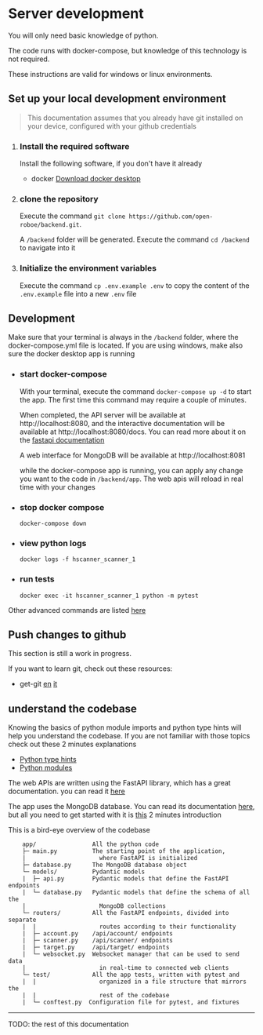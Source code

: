 # Server development

You will only need basic knowledge of python.

The code runs with docker-compose, but knowledge of this technology is not required.

These instructions are valid for windows or linux environments.

## Set up your local development environment

> This documentation assumes that you already have git installed on your device,
> configured with your github credentials

1) ### Install the required software

   Install the following software, if you don't have it already

   - docker [Download docker desktop](https://docs.docker.com/get-docker/)

2) ### clone the repository

   Execute the command `git clone https://github.com/open-roboe/backend.git`.

   A `/backend` folder will be generated. 
   Execute the command `cd /backend` to navigate into it
   

3) ### Initialize the environment variables

   Execute the command `cp .env.example .env` to copy the content of the `.env.example` file into a new `.env` file


## Development

Make sure that your terminal is always in the `/backend` folder, where the
docker-compose.yml file is located.
If you are using windows, make also sure the docker desktop app is running

- ### start docker-compose

  With your terminal, execute the command `docker-compose up -d` to start the app.
  The first time this command may require a couple of minutes.

  When completed, the API server will be available at http://localhost:8080, and
  the interactive documentation will be available at http://localhost:8080/docs.
  You can read more about it on the [fastapi documentation](https://fastapi.tiangolo.com/features/#automatic-docs)

  A web interface for MongoDB will be available at http://localhost:8081

  while the docker-compose app is running, you can apply any change you want to
  the code in `/backend/app`. The web apis will reload in real time with your changes

- ### stop docker compose

  `docker-compose down`

-  ### view python logs

   `docker logs -f hscanner_scanner_1`

- ### run tests

  `docker exec -it hscanner_scanner_1 python -m pytest`

Other advanced commands are listed [here](./advanced-docker.md)

## Push changes to github

This section is still a work in progress.

If you want to learn git, check out these resources:

- get-git [en](https://get-git.readthedocs.io/en/latest/) [it](https://get-git.readthedocs.io/it/latest/)

## understand the codebase

Knowing the basics of python module imports and python type hints will help you
understand the codebase. If you are not familiar with those topics
check out these 2 minutes explanations

- [Python type hints](https://fastapi.tiangolo.com/python-types/)
- [Python modules](./python-modules.md)

The web APIs are written using the FastAPI library, which has a great documentation.
you can read it [here](https://fastapi.tiangolo.com/)

The app uses the MongoDB database. You can read its documentation [here](https://www.mongodb.com/docs/),
but all you need to get started with it is [this](https://www.mongodb.com/docs/manual/core/databases-and-collections/) 2 minutes introduction

This is a bird-eye overview of the codebase

        app/                All the python code
        ├─ main.py          The starting point of the application,
        |                     where FastAPI is initialized
        ├─ database.py      The MongoDB database object
        └─ models/          Pydantic models
        |  ├─ api.py        Pydantic models that define the FastAPI endpoints
        |  └─ database.py   Pydantic models that define the schema of all the
        |                     MongoDB collections
        └─ routers/         All the FastAPI endpoints, divided into separate 
        |  |                  routes according to their functionality
        |  ├─ account.py    /api/account/ endpoints
        |  ├─ scanner.py    /api/scanner/ endpoints
        |  ├─ target.py     /api/target/ endpoints
        |  └─ websocket.py  Websocket manager that can be used to send data
        |                     in real-time to connected web clients
        └─ test/            All the app tests, written with pytest and 
        |  |                  organized in a file structure that mirrors the
        |  |                  rest of the codebase
        |  └─ conftest.py  Configuration file for pytest, and fixtures 



-----------------------------------------------

TODO: the rest of this documentation
